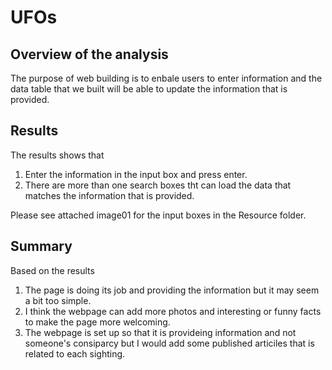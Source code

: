 # UFOs

## Overview of the analysis

<p>The purpose of web building is to enbale users to enter information and the data table that we built will be able to update the information that is provided.</p>

## Results

<p>The results shows that 
<ol>
<li>Enter the information in the input box and press enter.</li>
<li>There are more than one search boxes tht can load the data that matches the information that is provided.</li>

</ol>
Please see attached image01 for the input boxes in the Resource folder.</p>

## Summary

Based on the results
<ol>
<li>The page is doing its job and providing the information but it may seem a bit too simple. </li>
<li>I think the webpage can add more photos and interesting or funny facts to make the page more welcoming.</li>
<li>The webpage is set up so that it is provideing information and not someone's consiparcy but I would add some published articiles that is related to each sighting.</li>
</ol>
